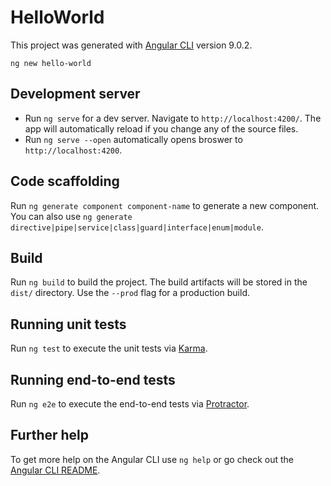 # HelloWorld

This project was generated with [Angular CLI](https://github.com/angular/angular-cli) version 9.0.2.
```
ng new hello-world
```

## Development server

* Run `ng serve` for a dev server. Navigate to `http://localhost:4200/`. The app will automatically reload if you change any of the source files.
* Run `ng serve --open` automatically opens broswer to `http://localhost:4200`.

## Code scaffolding

Run `ng generate component component-name` to generate a new component. You can also use `ng generate directive|pipe|service|class|guard|interface|enum|module`.

## Build

Run `ng build` to build the project. The build artifacts will be stored in the `dist/` directory. Use the `--prod` flag for a production build.

## Running unit tests

Run `ng test` to execute the unit tests via [Karma](https://karma-runner.github.io).

## Running end-to-end tests

Run `ng e2e` to execute the end-to-end tests via [Protractor](http://www.protractortest.org/).

## Further help

To get more help on the Angular CLI use `ng help` or go check out the [Angular CLI README](https://github.com/angular/angular-cli/blob/master/README.md).
